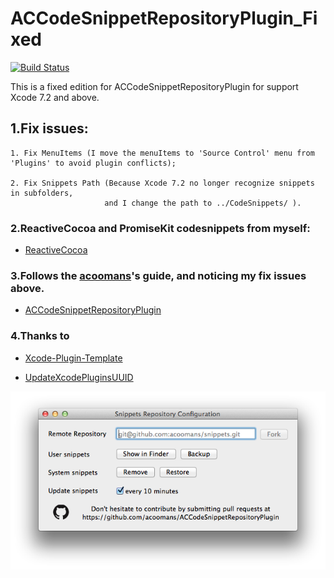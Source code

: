 # ACCodeSnippetRepositoryPlugin_Fixed

[![Build Status](https://api.travis-ci.org/acoomans/ACCodeSnippetRepositoryPlugin.png)](https://api.travis-ci.org/acoomans/ACCodeSnippetRepositoryPlugin.png)

  This is a fixed edition for ACCodeSnippetRepositoryPlugin for support Xcode 7.2 and above.


## 1.Fix issues:

    1. Fix MenuItems (I move the menuItems to 'Source Control' menu from 'Plugins' to avoid plugin conflicts); 
  
    2. Fix Snippets Path (Because Xcode 7.2 no longer recognize snippets in subfolders,
                         and I change the path to ../CodeSnippets/ ).

### 2.ReactiveCocoa and PromiseKit codesnippets from myself:

  * [ReactiveCocoa][ADCodeSnippet]
    
### 3.Follows the [acoomans][acoomans]'s guide, and noticing my fix issues above.
    
  * [ACCodeSnippetRepositoryPlugin][ACCodeSnippetRepositoryPlugin]
  

### 4.Thanks to
  
  * [Xcode-Plugin-Template][Xcode-Plugin-Template]
  
  * [UpdateXcodePluginsUUID][updateXcodePluginsUUID]
  
  
   ![screenshots](Screenshots/screenshot02.png)
  
  
[acoomans]: https://github.com/acoomans/  "Title"
[ACCodeSnippetRepositoryPlugin]: https://github.com/acoomans/ACCodeSnippetRepositoryPlugin/  "Title"
[Xcode-Plugin-Template]: https://github.com/kattrali/Xcode-Plugin-Template/  "Title"
[updateXcodePluginsUUID]: https://github.com/homtang/updateXcodePluginsUUID/  "Title"
[ADCodeSnippet]: https://github.com/ForrestAlfred/ADCodeSnippet/  "Title"
 
  
